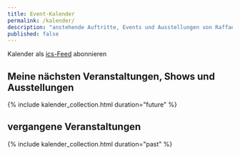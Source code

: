 ```yaml
---
title: Event-Kalender
permalink: /kalender/
description: "anstehende Auftritte, Events und Ausstellungen von Raffael Loophole Jesche"
published: false
---
```


Kalender als [ics-Feed](/kalender.ics) abonnieren

## Meine nächsten Veranstaltungen, Shows und Ausstellungen

{% include kalender_collection.html duration="future" %}

## vergangene Veranstaltungen

{% include kalender_collection.html duration="past" %}

